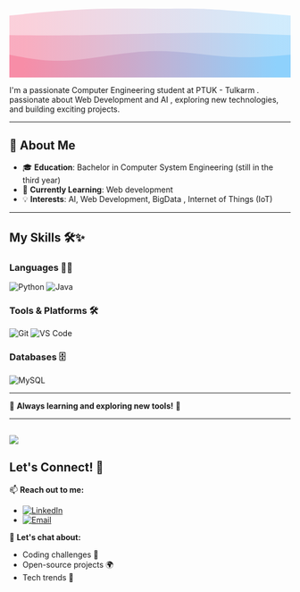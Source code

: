 <svg width="100%" height="100%" id="svg" viewBox="0 0 1440 390" xmlns="http://www.w3.org/2000/svg" class="transition duration-300 ease-in-out delay-150"><style>
          .path-0{
            animation:pathAnim-0 4s;
            animation-timing-function: linear;
            animation-iteration-count: infinite;
          }
          @keyframes pathAnim-0{
            0%{
              d: path("M 0,400 L 0,75 C 129.03571428571428,61.714285714285715 258.07142857142856,48.42857142857143 396,43 C 533.9285714285714,37.57142857142857 680.7499999999999,40 780,40 C 879.2500000000001,40 930.9285714285713,37.57142857142858 1033,43 C 1135.0714285714287,48.42857142857142 1287.5357142857142,61.71428571428571 1440,75 L 1440,400 L 0,400 Z");
            }
            25%{
              d: path("M 0,400 L 0,75 C 111.92857142857142,82.96428571428572 223.85714285714283,90.92857142857143 342,90 C 460.14285714285717,89.07142857142857 584.5,79.25 722,71 C 859.5,62.74999999999999 1010.1428571428571,56.07142857142857 1132,57 C 1253.857142857143,57.92857142857143 1346.9285714285716,66.46428571428572 1440,75 L 1440,400 L 0,400 Z");
            }
            50%{
              d: path("M 0,400 L 0,75 C 116.39285714285714,61.07142857142857 232.78571428571428,47.14285714285714 345,56 C 457.2142857142857,64.85714285714286 565.25,96.50000000000001 700,105 C 834.75,113.49999999999999 996.2142857142856,98.85714285714285 1124,90 C 1251.7857142857144,81.14285714285715 1345.8928571428573,78.07142857142858 1440,75 L 1440,400 L 0,400 Z");
            }
            75%{
              d: path("M 0,400 L 0,75 C 132.07142857142858,56.60714285714286 264.14285714285717,38.214285714285715 364,42 C 463.85714285714283,45.785714285714285 531.5000000000001,71.75 663,85 C 794.4999999999999,98.25 989.8571428571427,98.78571428571429 1130,95 C 1270.1428571428573,91.21428571428571 1355.0714285714287,83.10714285714286 1440,75 L 1440,400 L 0,400 Z");
            }
            100%{
              d: path("M 0,400 L 0,75 C 129.03571428571428,61.714285714285715 258.07142857142856,48.42857142857143 396,43 C 533.9285714285714,37.57142857142857 680.7499999999999,40 780,40 C 879.2500000000001,40 930.9285714285713,37.57142857142858 1033,43 C 1135.0714285714287,48.42857142857142 1287.5357142857142,61.71428571428571 1440,75 L 1440,400 L 0,400 Z");
            }
          }</style><defs><linearGradient id="gradient" x1="0%" y1="50%" x2="100%" y2="50%"><stop offset="5%" stop-color="#F78DA7"></stop><stop offset="95%" stop-color="#8ED1FC"></stop></linearGradient></defs><path d="M 0,400 L 0,75 C 129.03571428571428,61.714285714285715 258.07142857142856,48.42857142857143 396,43 C 533.9285714285714,37.57142857142857 680.7499999999999,40 780,40 C 879.2500000000001,40 930.9285714285713,37.57142857142858 1033,43 C 1135.0714285714287,48.42857142857142 1287.5357142857142,61.71428571428571 1440,75 L 1440,400 L 0,400 Z" stroke="none" stroke-width="0" fill="url(#gradient)" fill-opacity="0.4" class="transition-all duration-300 ease-in-out delay-150 path-0"></path><style>
          .path-1{
            animation:pathAnim-1 4s;
            animation-timing-function: linear;
            animation-iteration-count: infinite;
          }
          @keyframes pathAnim-1{
            0%{
              d: path("M 0,400 L 0,175 C 96.28571428571428,176.28571428571428 192.57142857142856,177.57142857142858 316,176 C 439.42857142857144,174.42857142857142 590,169.99999999999997 724,167 C 858,164.00000000000003 975.4285714285713,162.42857142857144 1092,164 C 1208.5714285714287,165.57142857142856 1324.2857142857142,170.28571428571428 1440,175 L 1440,400 L 0,400 Z");
            }
            25%{
              d: path("M 0,400 L 0,175 C 148.14285714285714,189.25 296.2857142857143,203.5 396,198 C 495.7142857142857,192.5 547,167.25 665,156 C 783,144.75 967.7142857142858,147.5 1108,153 C 1248.2857142857142,158.5 1344.142857142857,166.75 1440,175 L 1440,400 L 0,400 Z");
            }
            50%{
              d: path("M 0,400 L 0,175 C 99.71428571428572,178.89285714285714 199.42857142857144,182.78571428571428 323,187 C 446.57142857142856,191.21428571428572 594.0000000000001,195.74999999999997 709,189 C 823.9999999999999,182.25000000000003 906.5714285714284,164.21428571428572 1023,160 C 1139.4285714285716,155.78571428571428 1289.7142857142858,165.39285714285714 1440,175 L 1440,400 L 0,400 Z");
            }
            75%{
              d: path("M 0,400 L 0,175 C 123.96428571428572,185.75 247.92857142857144,196.5 376,195 C 504.07142857142856,193.5 636.25,179.75000000000003 761,178 C 885.75,176.24999999999997 1003.0714285714284,186.5 1115,188 C 1226.9285714285716,189.5 1333.4642857142858,182.25 1440,175 L 1440,400 L 0,400 Z");
            }
            100%{
              d: path("M 0,400 L 0,175 C 96.28571428571428,176.28571428571428 192.57142857142856,177.57142857142858 316,176 C 439.42857142857144,174.42857142857142 590,169.99999999999997 724,167 C 858,164.00000000000003 975.4285714285713,162.42857142857144 1092,164 C 1208.5714285714287,165.57142857142856 1324.2857142857142,170.28571428571428 1440,175 L 1440,400 L 0,400 Z");
            }
          }</style><defs><linearGradient id="gradient" x1="0%" y1="50%" x2="100%" y2="50%"><stop offset="5%" stop-color="#F78DA7"></stop><stop offset="95%" stop-color="#8ED1FC"></stop></linearGradient></defs><path d="M 0,400 L 0,175 C 96.28571428571428,176.28571428571428 192.57142857142856,177.57142857142858 316,176 C 439.42857142857144,174.42857142857142 590,169.99999999999997 724,167 C 858,164.00000000000003 975.4285714285713,162.42857142857144 1092,164 C 1208.5714285714287,165.57142857142856 1324.2857142857142,170.28571428571428 1440,175 L 1440,400 L 0,400 Z" stroke="none" stroke-width="0" fill="url(#gradient)" fill-opacity="0.53" class="transition-all duration-300 ease-in-out delay-150 path-1"></path><style>
          .path-2{
            animation:pathAnim-2 4s;
            animation-timing-function: linear;
            animation-iteration-count: infinite;
          }
          @keyframes pathAnim-2{
            0%{
              d: path("M 0,400 L 0,275 C 94.39285714285714,293.4642857142857 188.78571428571428,311.92857142857144 310,304 C 431.2142857142857,296.07142857142856 579.2499999999999,261.75 720,257 C 860.7500000000001,252.25 994.2142857142858,277.07142857142856 1113,285 C 1231.7857142857142,292.92857142857144 1335.892857142857,283.9642857142857 1440,275 L 1440,400 L 0,400 Z");
            }
            25%{
              d: path("M 0,400 L 0,275 C 118.25,282.8571428571429 236.5,290.7142857142857 368,282 C 499.5,273.2857142857143 644.2500000000001,248 776,241 C 907.7499999999999,234 1026.5,245.28571428571433 1135,254 C 1243.5,262.71428571428567 1341.75,268.85714285714283 1440,275 L 1440,400 L 0,400 Z");
            }
            50%{
              d: path("M 0,400 L 0,275 C 98.71428571428572,278.2142857142857 197.42857142857144,281.42857142857144 314,269 C 430.57142857142856,256.57142857142856 564.9999999999999,228.5 695,239 C 825.0000000000001,249.5 950.5714285714284,298.5714285714286 1074,311 C 1197.4285714285716,323.4285714285714 1318.7142857142858,299.21428571428567 1440,275 L 1440,400 L 0,400 Z");
            }
            75%{
              d: path("M 0,400 L 0,275 C 140.92857142857144,264.8928571428571 281.8571428571429,254.78571428571428 398,263 C 514.1428571428571,271.2142857142857 605.5,297.75 721,303 C 836.5,308.25 976.1428571428571,292.2142857142857 1100,284 C 1223.857142857143,275.7857142857143 1331.9285714285716,275.3928571428571 1440,275 L 1440,400 L 0,400 Z");
            }
            100%{
              d: path("M 0,400 L 0,275 C 94.39285714285714,293.4642857142857 188.78571428571428,311.92857142857144 310,304 C 431.2142857142857,296.07142857142856 579.2499999999999,261.75 720,257 C 860.7500000000001,252.25 994.2142857142858,277.07142857142856 1113,285 C 1231.7857142857142,292.92857142857144 1335.892857142857,283.9642857142857 1440,275 L 1440,400 L 0,400 Z");
            }
          }</style><defs><linearGradient id="gradient" x1="0%" y1="50%" x2="100%" y2="50%"><stop offset="5%" stop-color="#F78DA7"></stop><stop offset="95%" stop-color="#8ED1FC"></stop></linearGradient></defs><path d="M 0,400 L 0,275 C 94.39285714285714,293.4642857142857 188.78571428571428,311.92857142857144 310,304 C 431.2142857142857,296.07142857142856 579.2499999999999,261.75 720,257 C 860.7500000000001,252.25 994.2142857142858,277.07142857142856 1113,285 C 1231.7857142857142,292.92857142857144 1335.892857142857,283.9642857142857 1440,275 L 1440,400 L 0,400 Z" stroke="none" stroke-width="0" fill="url(#gradient)" fill-opacity="1" class="transition-all duration-300 ease-in-out delay-150 path-2"></path>👋 Hi there! I'm Tasneem</svg> 

I'm a passionate Computer Engineering student at PTUK - Tulkarm .  passionate about Web Development and AI , exploring new technologies, and building exciting projects.

---

## 🚀 About Me

- 🎓 **Education**: Bachelor in Computer System Engineering (still in the third year)
- 🌱 **Currently Learning**: Web development
- 💡 **Interests**: AI, Web Development, BigData , Internet of Things (IoT)

---

## My Skills 🛠️✨

### **Languages** 🐍🚀
![Python](https://img.shields.io/badge/-Python-3776AB?style=flat-square&logo=python&logoColor=white)
![Java](https://img.shields.io/badge/-Java-007396?style=flat-square&logo=java&logoColor=white)

### **Tools & Platforms** 🛠️
![Git](https://img.shields.io/badge/-Git-F05032?style=flat-square&logo=git&logoColor=white)
![VS Code](https://img.shields.io/badge/-VS_Code-007ACC?style=flat-square&logo=visual-studio-code&logoColor=white)

### **Databases** 🗄️
![MySQL](https://img.shields.io/badge/-MySQL-4479A1?style=flat-square&logo=mysql&logoColor=white)


---

🎯 **Always learning and exploring new tools!** 🌱




---
[![](https://visitcount.itsvg.in/api?id=TasneemJarrar&icon=0&color=0)](https://visitcount.itsvg.in)
---


## Let's Connect! 🚀

📫 **Reach out to me:**  
- [![LinkedIn](https://img.shields.io/badge/LinkedIn-Connect-blue?style=flat-square&logo=linkedin&logoColor=white)](https://linkedin.com/in/tasneem-jarrar-91440b279)  
- [![Email](https://img.shields.io/badge/Email-Say_Hello-red?style=flat-square&logo=gmail&logoColor=white)](mailto:tasneem.a.jarrar@gmail.com)  
 

💬 **Let's chat about:**  
- Coding challenges 🧠  
- Open-source projects 🌍  
- Tech trends 🚀  


